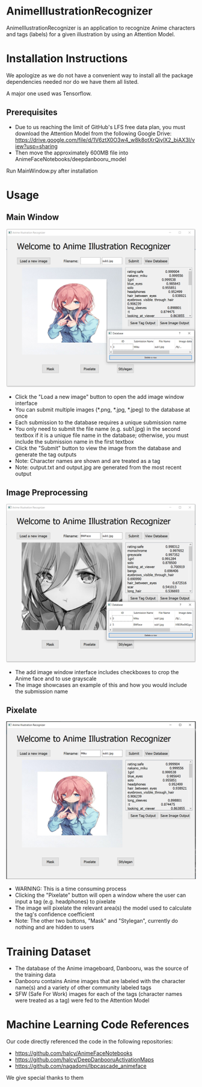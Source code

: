 # AnimeIllustrationRecognizer
AnimeIllustrationRecognizer is an application to recognize Anime characters and tags (labels) for a given illustration by using an Attention Model.

# Installation Instructions
We apologize as we do not have a convenient way to install all the package dependencies needed nor do we have them all listed. 

A major one used was Tensorflow. 

## Prerequisites
- Due to us reaching the limit of GitHub's LFS free data plan, you must download the Attention Model from the following Google Drive: https://drive.google.com/file/d/1V6ztX0O3w4_w8k8otXrQjylX2_biAX3I/view?usp=sharing
- Then move the approximately 600MB file into AnimeFaceNotebooks/deepdanbooru_model 

Run MainWindow.py after installation

# Usage

## Main Window 
![](https://github.com/davidiswhat/AnimeIllustrationRecognizer/blob/main/Screenshots/MainWindow.PNG)
- Click the "Load a new image" button to open the add image window interface
- You can submit multiple images (*.png, *.jpg, *.jpeg) to the database at once
- Each submission to the database requires a unique submission name
- You only need to submit the file name (e.g. sub1.jpg) in the second textbox if it is a unique file name in the database; otherwise, you must include the submission name in the first textbox
- Click the "Submit" button to view the image from the database and generate the tag outputs 
- Note: Character names are shown and are treated as a tag
- Note: output.txt and output.jpg are generated from the most recent output

## Image Preprocessing
![](https://github.com/davidiswhat/AnimeIllustrationRecognizer/blob/main/Screenshots/ImagePreprocessing.PNG)
- The add image window interface includes checkboxes to crop the Anime face and to use grayscale
- The image showcases an example of this and how you would include the submission name

## Pixelate
![](https://github.com/davidiswhat/AnimeIllustrationRecognizer/blob/main/Screenshots/Pixelate.PNG)
- WARNING: This is a time consuming process
- Clicking the "Pixelate" button will open a window where the user can input a tag (e.g. headphones) to pixelate
- The image will pixelate the relevant area(s) the model used to calculate the tag's confidence coefficient 
- Note: The other two buttons, "Mask" and "Stylegan", currently do nothing and are hidden to users


# Training Dataset
- The database of the Anime imageboard, Danbooru, was the source of the training data
- Danbooru contains Anime images that are labeled with the character name(s) and a variety of other community labeled tags
- SFW (Safe For Work) images for each of the tags (character names were treated as a tag) were fed to the Attention Model

# Machine Learning Code References
Our code directly referenced the code in the following repositories:
- https://github.com/halcy/AnimeFaceNotebooks
- https://github.com/halcy/DeepDanbooruActivationMaps
- https://github.com/nagadomi/lbpcascade_animeface

We give special thanks to them
